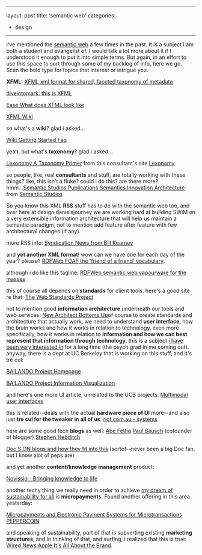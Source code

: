 ---
layout: post
title: 'semantic web'
categories:
 - design
 ---

I've mentioned the <a href="http://www.w3c.org/2001/sw/">semantic web</a> a
few times in the past. It is a subject I am both a student and evangelist
of. I would talk a lot more about it if I understood it enough to put it into
simple terms. But again, in an effort to use this space to sort
through some of my backlog of info, here we go. Scan the bold type for topics that
interest or intrigue you.

<b>XFML:</b> <a href ='http://xfml.org/'>XFML xml format for shared, faceted taxonomy of metadata</a>

<a href="http://diveintomark.org/archives/2002/12/03.html#this_is_xfml">diveintomark: this is XFML</a>

<a href ='http://poorbuthappy.com/ease/000506.html'>Ease What does XFML look like</a>

<a href ='http://xfml.net/'>XFML Wiki</a> 

so what's a <b>wiki</b>? glad i asked...

<a href ='http://c2.com/cgi/wiki?WikiGettingStartedFaq'>Wiki Getting Started Faq</a>

yeah, but what's <b>taxonomy</b>? glad i asked...

<a href ='http://www.lexonomy.com/publications/aTaxonomyPrimer.html'>Lexonomy  A Taxonomy Primer</a> from this consultant's site <a href ='http://www.lexonomy.com/'>Lexonomy</a>

so people, like, real <b>consultants</b> and stuff, are totally working with these
things? like, this isn't a fluke? could i do this? are there more? hmm...<a href ='http://semanticstudios.com/publications/semantics/000005.php'>Semantic Studios  Publications  Semantics  Innovation Architecture</a> from <a href ='http://semanticstudios.com/'>Semantic Studios</a> 

So you know this XML <b>RSS</b> stuff has to do with the semantic web too, and over
here at design.danielsjourney we are working hard at building SWiM
on a very extensible information architecture that will help us maintain a
semantic paradigm, not to mention add feature after feature with few
architectural changes (if any).

more RSS info: <a href ='http://www.syndic8.com/~wkearney/blogs/syndic8/'>Syndication News from Bill Kearney</a>

and <b>yet another XML format</b>! wow can we have one for each day of the year?
please? <a href ='http://xmlns.com/foaf/0.1/'>RDFWeb FOAF the 'friend of a friend' vocabulary</a>.

although i do like this tagline: <a href ='http://rdfweb.org/'>RDFWeb semantic web vapourware for the masses</a>

this of course all depends on <b>standards</b> for client tools. here's a
good site re that: <a href ='http://www.webstandards.org/'>The Web Standards Project</a>

not to mention good <b>information architecture</b> underneath our tools and
web services: <a href ='http://www.newarchitectmag.com/documents/s=2452/na1202b/index.html'>New Architect Bottoms Up</a>of course to create standards and architecture that actually work, we need to understand <b>user
interface</b>, how the brain works and how it works in relation to technology,
even more specifically, how it works in relation to <b>information and how we
can best represent that information through technology</b>. this is a subject <a href="http://nonlinear.blogspot.com/">i
have been very interested in</a> for a long time (the psych grad in me coming
out). anyway, there is a dept at UC Berkeley that is working on this stuff, and
it's tre cul:

<a href ='http://bailando.sims.berkeley.edu/index.html'>BAILANDO Project Homepage</a>

<a href ='http://bailando.sims.berkeley.edu/infovis.html'>BAILANDO Project Information Visualization</a>

and here's one more UI article, unrelated to the UCB projects: <a href ='http://www.infoworld.com/articles/op/xml/02/11/28/021128opwebserv.xml'>Multimodal user interfaces</a> 

this is related--deals with the actual <b>hardware piece of UI</b> more--and
also just <b>tre cul for the tweaker in all of us</b>: <a href ='http://riot.com.au/systems.php'>riot.com.au - systems</a> 

here are some good tech <b>blogs</b> as well:
<a href ='http://www.fettig.net/'>Abe Fettig</a>
<a href ='http://www.onfocus.com/'>Paul Bausch</a> (cofounder of blogger)
<a href ='http://www.hebditch.org/'>Stephen Hebditch</a>

<a href="http://www.linuxjournal.com/article.php?sid=6491&mode=thread&order=0">Doc
S ON blogs and how they fit into this</a> (sortof--never been a big Doc fan, but
I know alot of peps are)

and yet another <b>content/knowledge management</b> product:

<a href ='http://www.novissio.com/index.html'>Novissio - Bringing knowledge to life</a> 

another techy thing we really need in order to achieve <a href="http://integrationresearch.org">my dream of sustainability for all</a> is <b>micropayments</b>. Found another offering in this area yesterday:

<a href ='http://www.peppercoin.com/'>Micropayments and Electronic Payment Systems for Microtransactions PEPPERCOIN</a>

and speaking of sustainability, part of that is subverting existing
<b> marketing structures</b>, and in thinking of that, and surfing, I realized that this is true: <a href ='http://www.wired.com/news/mac/0,2125,56677,00.html'>Wired News Apple It's All About the Brand</a>.




